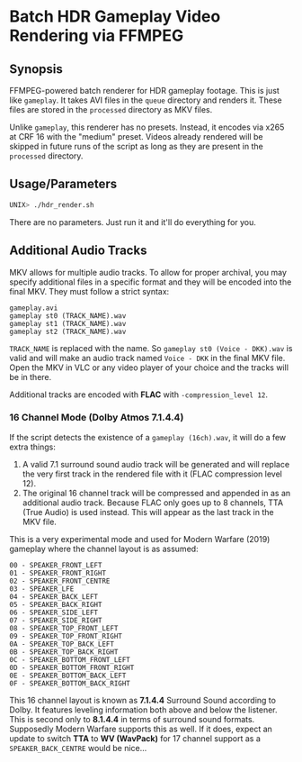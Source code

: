 # Batch HDR Gameplay Video Rendering via FFMPEG

## Synopsis
FFMPEG-powered batch renderer for HDR gameplay footage. This is just like
`gameplay`. It takes AVI files in the `queue` directory and renders it. These
files are stored in the `processed` directory as MKV files.

Unlike `gameplay`, this renderer has no presets. Instead, it encodes via x265
at CRF 16 with the "medium" preset. Videos already rendered will be skipped in
future runs of the script as long as they are present in the `processed`
directory.

## Usage/Parameters
```bash
UNIX> ./hdr_render.sh
```
There are no parameters. Just run it and it'll do everything for you.

## Additional Audio Tracks
MKV allows for multiple audio tracks. To allow for proper archival, you may
specify additional files in a specific format and they will be encoded into the
final MKV. They must follow a strict syntax:
```
gameplay.avi
gameplay st0 (TRACK_NAME).wav
gameplay st1 (TRACK_NAME).wav
gameplay st2 (TRACK_NAME).wav
```
`TRACK_NAME` is replaced with the name. So `gameplay st0 (Voice - DKK).wav` is
valid and will make an audio track named `Voice - DKK` in the final MKV file.
Open the MKV in VLC or any video player of your choice and the tracks will be
in there.

Additional tracks are encoded with **FLAC** with `-compression_level 12`.

### 16 Channel Mode (Dolby Atmos 7.1.4.4)
If the script detects the existence of a `gameplay (16ch).wav`, it will do a
few extra things:

1. A valid 7.1 surround sound audio track will be generated and will replace
   the very first track in the rendered file with it (FLAC compression level
   12).
2. The original 16 channel track will be compressed and appended in as an
   additional audio track. Because FLAC only goes up to 8 channels, TTA (True
   Audio) is used instead. This will appear as the last track in the MKV file.

This is a very experimental mode and used for Modern Warfare (2019) gameplay
where the channel layout is as assumed:
```
00 - SPEAKER_FRONT_LEFT
01 - SPEAKER_FRONT_RIGHT
02 - SPEAKER_FRONT_CENTRE
03 - SPEAKER_LFE
04 - SPEAKER_BACK_LEFT
05 - SPEAKER_BACK_RIGHT
06 - SPEAKER_SIDE_LEFT
07 - SPEAKER_SIDE_RIGHT
08 - SPEAKER_TOP_FRONT_LEFT
09 - SPEAKER_TOP_FRONT_RIGHT
0A - SPEAKER_TOP_BACK_LEFT
0B - SPEAKER_TOP_BACK_RIGHT
0C - SPEAKER_BOTTOM_FRONT_LEFT
0D - SPEAKER_BOTTOM_FRONT_RIGHT
0E - SPEAKER_BOTTOM_BACK_LEFT
0F - SPEAKER_BOTTOM_BACK_RIGHT
```
This 16 channel layout is known as **7.1.4.4** Surround Sound according to
Dolby. It features leveling information both above and below the listener. This
is second only to **8.1.4.4** in terms of surround sound formats. Supposedly
Modern Warfare supports this as well. If it does, expect an update to switch
**TTA** to **WV (WavPack)** for 17 channel support as a `SPEAKER_BACK_CENTRE`
would be nice...
